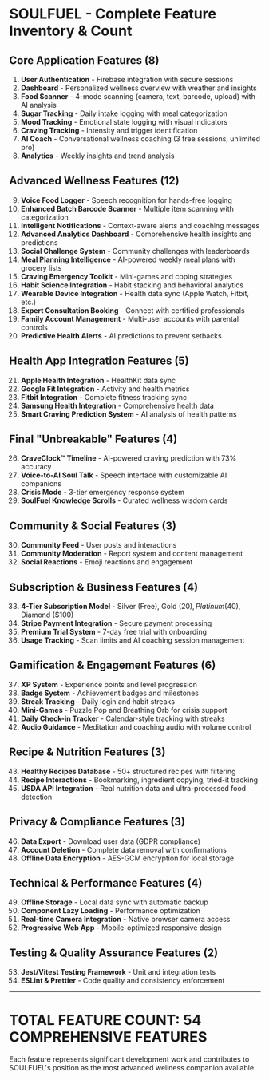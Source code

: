 # SOULFUEL - Complete Feature Inventory & Count

## Core Application Features (8)
1. **User Authentication** - Firebase integration with secure sessions
2. **Dashboard** - Personalized wellness overview with weather and insights
3. **Food Scanner** - 4-mode scanning (camera, text, barcode, upload) with AI analysis
4. **Sugar Tracking** - Daily intake logging with meal categorization
5. **Mood Tracking** - Emotional state logging with visual indicators
6. **Craving Tracking** - Intensity and trigger identification
7. **AI Coach** - Conversational wellness coaching (3 free sessions, unlimited pro)
8. **Analytics** - Weekly insights and trend analysis

## Advanced Wellness Features (12)
9. **Voice Food Logger** - Speech recognition for hands-free logging
10. **Enhanced Batch Barcode Scanner** - Multiple item scanning with categorization
11. **Intelligent Notifications** - Context-aware alerts and coaching messages
12. **Advanced Analytics Dashboard** - Comprehensive health insights and predictions
13. **Social Challenge System** - Community challenges with leaderboards
14. **Meal Planning Intelligence** - AI-powered weekly meal plans with grocery lists
15. **Craving Emergency Toolkit** - Mini-games and coping strategies
16. **Habit Science Integration** - Habit stacking and behavioral analytics
17. **Wearable Device Integration** - Health data sync (Apple Watch, Fitbit, etc.)
18. **Expert Consultation Booking** - Connect with certified professionals
19. **Family Account Management** - Multi-user accounts with parental controls
20. **Predictive Health Alerts** - AI predictions to prevent setbacks

## Health App Integration Features (5)
21. **Apple Health Integration** - HealthKit data sync
22. **Google Fit Integration** - Activity and health metrics
23. **Fitbit Integration** - Complete fitness tracking sync
24. **Samsung Health Integration** - Comprehensive health data
25. **Smart Craving Prediction System** - AI analysis of health patterns

## Final "Unbreakable" Features (4)
26. **CraveClock™ Timeline** - AI-powered craving prediction with 73% accuracy
27. **Voice-to-AI Soul Talk** - Speech interface with customizable AI companions
28. **Crisis Mode** - 3-tier emergency response system
29. **SoulFuel Knowledge Scrolls** - Curated wellness wisdom cards

## Community & Social Features (3)
30. **Community Feed** - User posts and interactions
31. **Community Moderation** - Report system and content management
32. **Social Reactions** - Emoji reactions and engagement

## Subscription & Business Features (4)
33. **4-Tier Subscription Model** - Silver (Free), Gold ($20), Platinum ($40), Diamond ($100)
34. **Stripe Payment Integration** - Secure payment processing
35. **Premium Trial System** - 7-day free trial with onboarding
36. **Usage Tracking** - Scan limits and AI coaching session management

## Gamification & Engagement Features (6)
37. **XP System** - Experience points and level progression
38. **Badge System** - Achievement badges and milestones
39. **Streak Tracking** - Daily login and habit streaks
40. **Mini-Games** - Puzzle Pop and Breathing Orb for crisis support
41. **Daily Check-in Tracker** - Calendar-style tracking with streaks
42. **Audio Guidance** - Meditation and coaching audio with volume control

## Recipe & Nutrition Features (3)
43. **Healthy Recipes Database** - 50+ structured recipes with filtering
44. **Recipe Interactions** - Bookmarking, ingredient copying, tried-it tracking
45. **USDA API Integration** - Real nutrition data and ultra-processed food detection

## Privacy & Compliance Features (3)
46. **Data Export** - Download user data (GDPR compliance)
47. **Account Deletion** - Complete data removal with confirmations
48. **Offline Data Encryption** - AES-GCM encryption for local storage

## Technical & Performance Features (4)
49. **Offline Storage** - Local data sync with automatic backup
50. **Component Lazy Loading** - Performance optimization
51. **Real-time Camera Integration** - Native browser camera access
52. **Progressive Web App** - Mobile-optimized responsive design

## Testing & Quality Assurance Features (2)
53. **Jest/Vitest Testing Framework** - Unit and integration tests
54. **ESLint & Prettier** - Code quality and consistency enforcement

---

# **TOTAL FEATURE COUNT: 54 COMPREHENSIVE FEATURES**

Each feature represents significant development work and contributes to SOULFUEL's position as the most advanced wellness companion available.